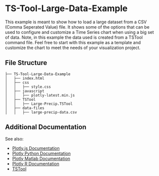 # TS-Tool-Large-Data-Example

This example is meant to show how to load a large dataset from a CSV (Comma Seperated Value) file. It shows some of the options that can be used to configure and customize a Time Series chart when using a big set of data. Note, in this example the data used is created from a TSTool command file. Feel free to start with this example as a template and customize the chart to meet the needs of your visualization project.

## File Structure 
```
├── TS-Tool-Large-Data-Example
│   ├── index.html
│   ├── css
│   │   ├── style.css
│   ├── javascript
│   │   ├── plotly-latest.min.js
│   ├── TSTool
│   │   ├── Large-Precip.TSTool
│   ├── data-files
│   │   ├── large-precip-data.csv
```
## Additional Documentation

See also:
* [Plotly.js Documentation](https://plot.ly/javascript/)
* [Plotly Python Documentation](https://plot.ly/python/)
* [Plotly Matlab Documentation](https://plot.ly/matlab/)
* [Plotly R Documentation](https://plot.ly/r/)
* [TSTool](http://openwaterfoundation.org/software-tools/tstool)